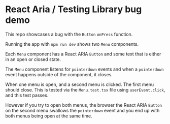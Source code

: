 # React Aria / Testing Library bug demo

This repo showcases a bug with the `Button` `onPress` function.

Running the app with `npm run dev` shows two `Menu` components.

Each `Menu` component has a React ARIA `Button` and some text that is either in an open or closed state.

The `Menu` component listens for `pointerdown` events and when a `pointerdown` event happens outside of the component, it closes.

When one menu is open, and a second menu is clicked. The first menu should close. This is tested via the `Menu.test.tsx` file using `userEvent.click`, and this test passes.

However if you try to open both menus, the browser the React ARIA `Button` on the second menu swallows the `pointerdown` event and you end up with both menus being open at the same time.
